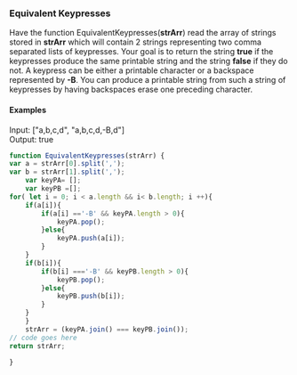 ### Equivalent Keypresses

Have the function EquivalentKeypresses(**strArr**) read the array of strings stored in **strArr** which will contain 2 strings representing two comma separated lists of keypresses. Your goal is to return the string **true** if the keypresses produce the same printable string and the string **false** if they do not. A keypress can be either a printable character or a backspace represented by **-B**. You can produce a printable string from such a string of keypresses by having backspaces erase one preceding character.

#### Examples

Input: ["a,b,c,d", "a,b,c,d,-B,d"]  
Output: true

```jsx
function EquivalentKeypresses(strArr) {
var a = strArr[0].split(',');
var b = strArr[1].split(',');
	var keyPA= [];
	var keyPB =[];
for( let i = 0; i < a.length && i< b.length; i ++){
	if(a[i]){
		if(a[i] =='-B' && keyPA.length > 0){
			keyPA.pop();
		}else{
			keyPA.push(a[i]);
		}
	}
	if(b[i]){
		if(b[i] ==='-B' && keyPB.length > 0){
			keyPB.pop();
		}else{
			keyPB.push(b[i]);
		}
	}
	}
	strArr = (keyPA.join() === keyPB.join());
// code goes here
return strArr;

}
```

